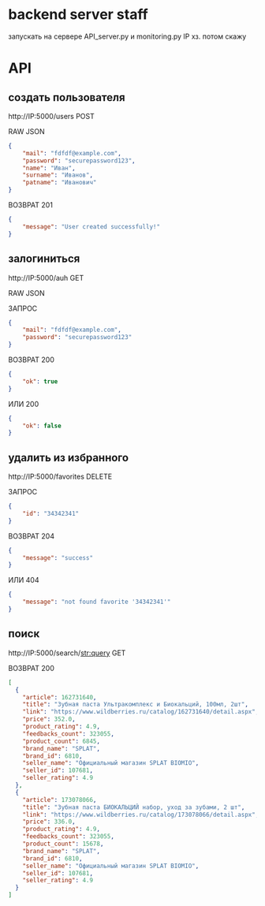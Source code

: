 # backend server staff
запускать на сервере API_server.py и monitoring.py
IP хз. потом скажу


# API

## создать пользователя
http://IP:5000/users POST

RAW JSON
```json
{
    "mail": "fdfdf@example.com",
    "password": "securepassword123",
    "name": "Иван",
    "surname": "Иванов",
    "patname": "Иванович"
}
```
ВОЗВРАТ 201
```json
{
    "message": "User created successfully!"
}
```


## залогиниться
http://IP:5000/auh GET

RAW JSON

ЗАПРОС
```json
{
    "mail": "fdfdf@example.com",
    "password": "securepassword123"
}
```

ВОЗВРАТ 200
```json
{
    "ok": true
}
```
ИЛИ 200
```json
{
    "ok": false
}
```

## удалить из избранного
http://IP:5000/favorites DELETE

ЗАПРОС
```json
{
    "id": "34342341"
}
```
ВОЗВРАТ 204
```json
{
    "message": "success"
}
```
ИЛИ 404
```json
{
    "message": "not found favorite '34342341'"
}
```

## поиск
http://IP:5000/search/<str:query> GET

ВОЗВРАТ 200
```json
[
  {
    "article": 162731640,
    "title": "Зубная паста Ультракомплекс и Биокальций, 100мл, 2шт",
    "link": "https://www.wildberries.ru/catalog/162731640/detail.aspx",
    "price": 352.0,
    "product_rating": 4.9,
    "feedbacks_count": 323055,
    "product_count": 6845,
    "brand_name": "SPLAT",
    "brand_id": 6810,
    "seller_name": "Официальный магазин SPLAT BIOMIO",
    "seller_id": 107681,
    "seller_rating": 4.9
  },
  {
    "article": 173078066,
    "title": "Зубная паста БИОКАЛЬЦИЙ набор, уход за зубами, 2 шт",
    "link": "https://www.wildberries.ru/catalog/173078066/detail.aspx",
    "price": 336.0,
    "product_rating": 4.9,
    "feedbacks_count": 323055,
    "product_count": 15678,
    "brand_name": "SPLAT",
    "brand_id": 6810,
    "seller_name": "Официальный магазин SPLAT BIOMIO",
    "seller_id": 107681,
    "seller_rating": 4.9
  }
]
```
